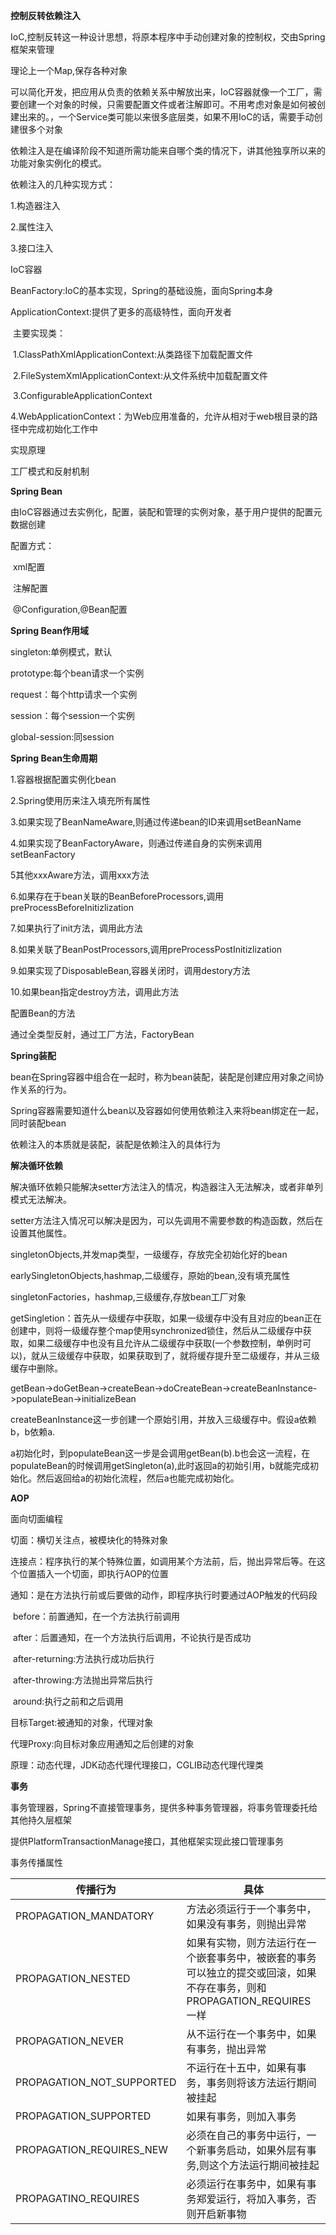 **控制反转依赖注入**

IoC,控制反转这一种设计思想，将原本程序中手动创建对象的控制权，交由Spring框架来管理

理论上一个Map,保存各种对象

可以简化开发，把应用从负责的依赖关系中解放出来，IoC容器就像一个工厂，需要创建一个对象的时候，只需要配置文件或者注解即可。不用考虑对象是如何被创建出来的。，一个Service类可能以来很多底层类，如果不用IoC的话，需要手动创建很多个对象



依赖注入是在编译阶段不知道所需功能来自哪个类的情况下，讲其他独享所以来的功能对象实例化的模式。

依赖注入的几种实现方式：

1.构造器注入

2.属性注入

3.接口注入



IoC容器

BeanFactory:IoC的基本实现，Spring的基础设施，面向Spring本身

ApplicationContext:提供了更多的高级特性，面向开发者

​	主要实现类：

​		1.ClassPathXmlApplicationContext:从类路径下加载配置文件

​		2.FileSystemXmlApplicationContext:从文件系统中加载配置文件

​		3.ConfigurableApplicationContext

​		4.WebApplicationContext：为Web应用准备的，允许从相对于web根目录的路径中完成初始化工作中



实现原理

工厂模式和反射机制



**Spring Bean**

由IoC容器通过去实例化，配置，装配和管理的实例对象，基于用户提供的配置元数据创建

配置方式：

​	xml配置

​	注解配置

​	@Configuration,@Bean配置



**Spring Bean作用域**

singleton:单例模式，默认

prototype:每个bean请求一个实例

request：每个http请求一个实例

session：每个session一个实例

global-session:同session



**Spring Bean生命周期**

1.容器根据配置实例化bean

2.Spring使用历来注入填充所有属性

3.如果实现了BeanNameAware,则通过传递bean的ID来调用setBeanName

4.如果实现了BeanFactoryAware，则通过传递自身的实例来调用setBeanFactory

5其他xxxAware方法，调用xxx方法

6.如果存在于bean关联的BeanBeforeProcessors,调用preProcessBeforeInitizlization

7.如果执行了init方法，调用此方法

8.如果关联了BeanPostProcessors,调用preProcessPostInitizlization

9.如果实现了DisposableBean,容器关闭时，调用destory方法

10.如果bean指定destroy方法，调用此方法



配置Bean的方法

通过全类型反射，通过工厂方法，FactoryBean



**Spring装配**

bean在Spring容器中组合在一起时，称为bean装配，装配是创建应用对象之间协作关系的行为。

Spring容器需要知道什么bean以及容器如何使用依赖注入来将bean绑定在一起，同时装配bean

依赖注入的本质就是装配，装配是依赖注入的具体行为



**解决循环依赖**

解决循环依赖只能解决setter方法注入的情况，构造器注入无法解决，或者非单列模式无法解决。

setter方法注入情况可以解决是因为，可以先调用不需要参数的构造函数，然后在设置其他属性。

singletonObjects,并发map类型，一级缓存，存放完全初始化好的bean

earlySingletonObjects,hashmap,二级缓存，原始的bean,没有填充属性

singletonFactories，hashmap,三级缓存,存放bean工厂对象

getSingletion：首先从一级缓存中获取，如果一级缓存中没有且对应的bean正在创建中，则将一级缓存整个map使用synchronized锁住，然后从二级缓存中获取，如果二级缓存中也没有且允许从二级缓存中获取(一个参数控制，单例时可以)，就从三级缓存中获取，如果获取到了，就将缓存提升至二级缓存，并从三级缓存中删除。

getBean->doGetBean->createBean->doCreateBean->createBeanInstance->populateBean->initializeBean

createBeanInstance这一步创建一个原始引用，并放入三级缓存中。假设a依赖b，b依赖a.

a初始化时，到populateBean这一步是会调用getBean(b).b也会这一流程，在populateBean的时候调用getSingleton(a),此时返回a的初始引用，b就能完成初始化。然后返回给a的初始化流程，然后a也能完成初始化。



**AOP**

面向切面编程

切面：横切关注点，被模块化的特殊对象

连接点：程序执行的某个特殊位置，如调用某个方法前，后，抛出异常后等。在这个位置插入一个切面，即执行AOP的位置

通知：是在方法执行前或后要做的动作，即程序执行时要通过AOP触发的代码段

​	before：前置通知，在一个方法执行前调用

​	after：后置通知，在一个方法执行后调用，不论执行是否成功

​	after-returning:方法执行成功后执行

​	after-throwing:方法抛出异常后执行

​	around:执行之前和之后调用

目标Target:被通知的对象，代理对象

代理Proxy:向目标对象应用通知之后创建的对象



原理：动态代理，JDK动态代理代理接口，CGLIB动态代理代理类



**事务**

事务管理器，Spring不直接管理事务，提供多种事务管理器，将事务管理委托给其他持久层框架

提供PlatformTransactionManage接口，其他框架实现此接口管理事务

事务传播属性

| 传播行为                  | 具体                                                         |
| ------------------------- | ------------------------------------------------------------ |
| PROPAGATION_MANDATORY     | 方法必须运行于一个事务中，如果没有事务，则抛出异常           |
| PROPAGATION_NESTED        | 如果有实物，则方法运行在一个嵌套事务中，被嵌套的事务可以独立的提交或回滚，如果不存在事务，则和PROPAGATION_REQUIRES一样 |
| PROPAGATION_NEVER         | 从不运行在一个事务中，如果有事务，抛出异常                   |
| PROPAGATION_NOT_SUPPORTED | 不运行在十五中，如果有事务，事务则将该方法运行期间被挂起     |
| PROPAGATION_SUPPORTED     | 如果有事务，则加入事务                                       |
| PROPAGATION_REQUIRES_NEW  | 必须在自己的事务中运行，一个新事务启动，如果外层有事务,则这个方法运行期间被挂起 |
| PROPAGATINO_REQUIRES      | 必须运行在事务中，如果有事务郑爱运行，将加入事务，否则开启新事物 |

